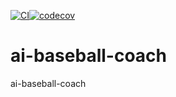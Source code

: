 [![CI](https://github.com/susumutomita/ai-baseball-coach/actions/workflows/ci.yml/badge.svg?branch=main)](https://github.com/susumutomita/ai-baseball-coach/actions/workflows/ci.yml)[![codecov](https://codecov.io/gh/susumutomita/ai-baseball-coach/graph/badge.svg?token=jQWnU0GsXp)](https://codecov.io/gh/susumutomita/ai-baseball-coach)

# ai-baseball-coach
ai-baseball-coach

